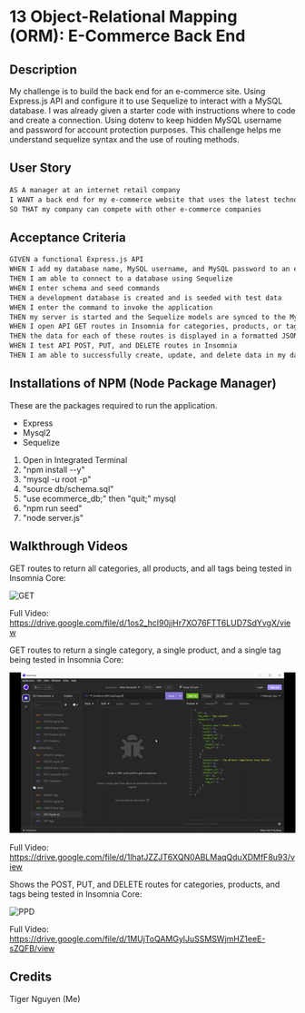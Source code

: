 # 13 Object-Relational Mapping (ORM): E-Commerce Back End

## Description

My challenge is to build the back end for an e-commerce site. Using Express.js API and configure it to use Sequelize to interact with a MySQL database. I was already given a starter code with instructions where to code and create a connection. Using dotenv to keep hidden MySQL username and password for account protection purposes. This challenge helps me understand sequelize syntax and the use of routing methods.

## User Story

```md
AS A manager at an internet retail company
I WANT a back end for my e-commerce website that uses the latest technologies
SO THAT my company can compete with other e-commerce companies
```

## Acceptance Criteria

```md
GIVEN a functional Express.js API
WHEN I add my database name, MySQL username, and MySQL password to an environment variable file
THEN I am able to connect to a database using Sequelize
WHEN I enter schema and seed commands
THEN a development database is created and is seeded with test data
WHEN I enter the command to invoke the application
THEN my server is started and the Sequelize models are synced to the MySQL database
WHEN I open API GET routes in Insomnia for categories, products, or tags
THEN the data for each of these routes is displayed in a formatted JSON
WHEN I test API POST, PUT, and DELETE routes in Insomnia
THEN I am able to successfully create, update, and delete data in my database
```

## Installations of NPM (Node Package Manager)
These are the packages required to run the application.

 - Express
 - Mysql2
 - Sequelize

 1. Open in Integrated Terminal
 2. "npm install --y"
 3. "mysql -u root -p"
 4. "source db/schema.sql"
 5. "use ecommerce_db;" then "quit;" mysql
 6. "npm run seed"
 7. "node server.js"

 ## Walkthrough Videos

 GET routes to return all categories, all products, and all tags being tested in Insomnia Core:

 ![GET](./assets/GET.gif)

 Full Video: https://drive.google.com/file/d/1os2_hcl90jjHr7XO76FTT6LUD7SdYvgX/view


 GET routes to return a single category, a single product, and a single tag being tested in Insomnia Core:

 ![GETbyID](./assets/GETbyID.gif)

 Full Video: https://drive.google.com/file/d/1lhatJZZJT6XQN0ABLMaqQduXDMfF8u93/view


 Shows the POST, PUT, and DELETE routes for categories, products, and tags being tested in Insomnia Core:

 ![PPD](./assets/PPD.gif)

 Full Video: https://drive.google.com/file/d/1MUjToQAMGylJuSSMSWjmHZ1eeE-sZQFB/view

 ## Credits

 Tiger Nguyen (Me)